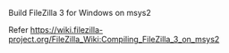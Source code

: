 Build FileZilla 3 for Windows on msys2

Refer https://wiki.filezilla-project.org/FileZilla_Wiki:Compiling_FileZilla_3_on_msys2
